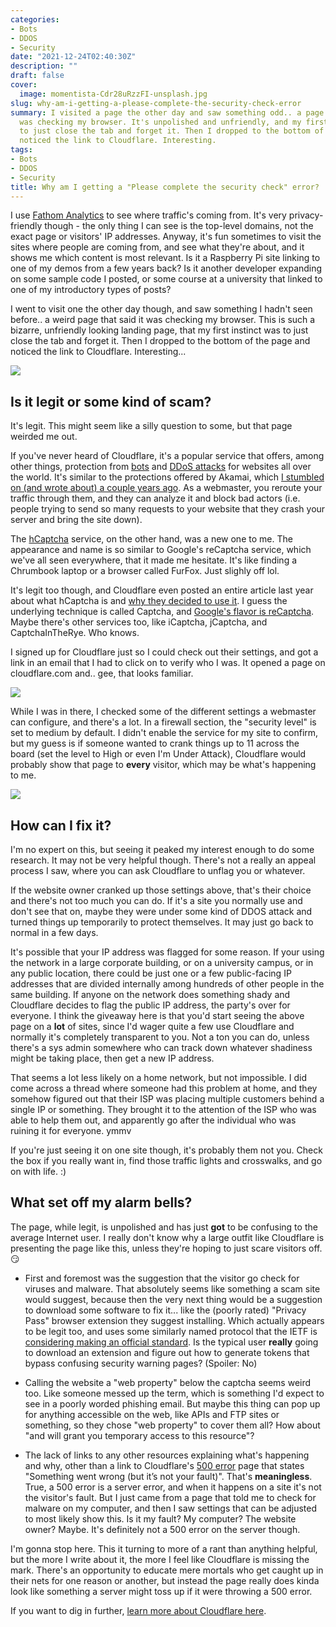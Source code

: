 ```yaml
---
categories:
- Bots
- DDOS
- Security
date: "2021-12-24T02:40:30Z"
description: ""
draft: false
cover:
  image: momentista-Cdr28uRzzFI-unsplash.jpg
slug: why-am-i-getting-a-please-complete-the-security-check-error
summary: I visited a page the other day and saw something odd.. a page that said it
  was checking my browser. It's unpolished and unfriendly, and my first instinct was
  to just close the tab and forget it. Then I dropped to the bottom of the page and
  noticed the link to Cloudflare. Interesting.
tags:
- Bots
- DDOS
- Security
title: Why am I getting a "Please complete the security check" error?
---
```

I use [Fathom Analytics](https://usefathom.com/) to see where traffic's coming from. It's very privacy-friendly though - the only thing I can see is the top-level domains, not the exact page or visitors' IP addresses. Anyway, it's fun sometimes to visit the sites where people are coming from, and see what they're about, and it shows me which content is most relevant. Is it a Raspberry Pi site linking to one of my demos from a few years back? Is it another developer expanding on some sample code I posted, or some course at a university that linked to one of my introductory types of posts?

I went to visit one the other day though, and saw something I hadn't seen before.. a weird page that said it was checking my browser. This is such a bizarre, unfriendly looking landing page, that my first instinct was to just close the tab and forget it. Then I dropped to the bottom of the page and noticed the link to Cloudflare. Interesting...

![](https://grantwinney.com/content/images/2021/12/image-7.png)

## Is it legit or some kind of scam?

It's legit. This might seem like a silly question to some, but that page weirded me out.

If you've never heard of Cloudflare, it's a popular service that offers, among other things, protection from [bots](https://www.cloudflare.com/products/bot-management/) and [DDoS attacks](https://www.cloudflare.com/ddos/) for websites all over the world. It's similar to the protections offered by Akamai, which [I stumbled on (and wrote about) a couple years ago](https://grantwinney.com/websites-requesting-access-to-motion-sensors/). As a webmaster, you reroute your traffic through them, and they can analyze it and block bad actors (i.e. people trying to send so many requests to your website that they crash your server and bring the site down).

The [hCaptcha](https://www.hcaptcha.com/) service, on the other hand, was a new one to me. The appearance and name is so similar to Google's reCaptcha service, which we've all seen everywhere, that it made me hesitate. It's like finding a Chrumbook laptop or a browser called FurFox. Just slighly off lol.

It's legit too though, and Cloudflare even posted an entire article last year about what hCaptcha is and [why they decided to use it](https://blog.cloudflare.com/moving-from-recaptcha-to-hcaptcha/). I guess the underlying technique is called Captcha, and [Google's flavor is reCaptcha](https://support.google.com/recaptcha/answer/6080904?hl=en). Maybe there's other services too, like iCaptcha, jCaptcha, and CaptchaInTheRye. Who knows.

I signed up for Cloudflare just so I could check out their settings, and got a link in an email that I had to click on to verify who I was. It opened a page on cloudflare.com and.. gee, that looks familiar.

![](https://grantwinney.com/content/images/2021/12/image-10.png)

While I was in there, I checked some of the different settings a webmaster can configure, and there's a lot. In a firewall section, the "security level" is set to medium by default. I didn't enable the service for my site to confirm, but my guess is if someone wanted to crank things up to 11 across the board (set the level to High or even I'm Under Attack), Cloudflare would probably show that page to __every__ visitor, which may be what's happening to me.

![](https://grantwinney.com/content/images/2021/12/image-11.png)

## How can I fix it?

I'm no expert on this, but seeing it peaked my interest enough to do some research. It may not be very helpful though. There's not a really an appeal process I saw, where you can ask Cloudflare to unflag you or whatever.

If the website owner cranked up those settings above, that's their choice and there's not too much you can do. If it's a site you normally use and don't see that on, maybe they were under some kind of DDOS attack and turned things up temporarily to protect themselves. It may just go back to normal in a few days.

It's possible that your IP address was flagged for some reason. If your using the network in a large corporate building, or on a university campus, or in any public location, there could be just one or a few public-facing IP addresses that are divided internally among hundreds of other people in the same building. If anyone on the network does something shady and Cloudflare decides to flag the public IP address, the party's over for everyone. I think the giveaway here is that you'd start seeing the above page on a __lot__ of sites, since I'd wager quite a few use Cloudflare and normally it's completely transparent to you. Not a ton you can do, unless there's a sys admin somewhere who can track down whatever shadiness might be taking place, then get a new IP address.

That seems a lot less likely on a home network, but not impossible. I did come across a thread where someone had this problem at home, and they somehow figured out that their ISP was placing multiple customers behind a single IP or something. They brought it to the attention of the ISP who was able to help them out, and apparently go after the individual who was ruining it for everyone. ymmv

If you're just seeing it on one site though, it's probably them not you. Check the box if you really want in, find those traffic lights and crosswalks, and go on with life. :)

## What set off my alarm bells?

The page, while legit, is unpolished and has just __got__ to be confusing to the average Internet user. I really don't know why a large outfit like Cloudflare is presenting the page like this, unless they're hoping to just scare visitors off. 😏

- First and foremost was the suggestion that the visitor go check for viruses and malware. That absolutely seems like something a scam site would suggest, because then the very next thing would be a suggestion to download some software to fix it... like the (poorly rated) "Privacy Pass" browser extension they suggest installing. Which actually appears to be legit too, and uses some similarly named protocol that the IETF is [considering making an official standard](https://datatracker.ietf.org/wg/privacypass/about/). Is the typical user __really__ going to download an extension and figure out how to generate tokens that bypass confusing security warning pages? (Spoiler: No)
  
- Calling the website a "web property" below the captcha seems weird too. Like someone messed up the term, which is something I'd expect to see in a poorly worded phishing email. But maybe this thing can pop up for anything accessible on the web, like APIs and FTP sites or something, so they chose "web property" to cover them all? How about "and will grant you temporary access to this resource"?
  
- The lack of links to any other resources explaining what's happening and why, other than a link to Cloudflare's [500 error](https://www.cloudflare.com/5xx-error-landing/) page that states "Something went wrong (but it’s not your fault)". That's __meaningless__. True, a 500 error is a server error, and when it happens on a site it's not the visitor's fault. But I just came from a page that told me to check for malware on my computer, and then I saw settings that can be adjusted to most likely show this. Is it my fault? My computer? The website owner? Maybe. It's definitely not a 500 error on the server though.

I'm gonna stop here. This it turning to more of a rant than anything helpful, but the more I write about it, the more I feel like Cloudflare is missing the mark. There's an opportunity to educate mere mortals who get caught up in their nets for one reason or another, but instead the page really does kinda look like something a server might toss up if it were throwing a 500 error.

If you want to dig in further, [learn more about Cloudflare here](https://support.cloudflare.com/hc/en-us/categories/200275218).